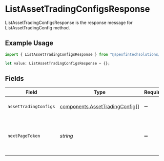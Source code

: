 # ListAssetTradingConfigsResponse

ListAssetTradingConfigsResponse is the response message for ListAssetTradingConfig method.

## Example Usage

```typescript
import { ListAssetTradingConfigsResponse } from "@apexfintechsolutions/ascend-sdk/models/components";

let value: ListAssetTradingConfigsResponse = {};
```

## Fields

| Field                                                                                                                      | Type                                                                                                                       | Required                                                                                                                   | Description                                                                                                                | Example                                                                                                                    |
| -------------------------------------------------------------------------------------------------------------------------- | -------------------------------------------------------------------------------------------------------------------------- | -------------------------------------------------------------------------------------------------------------------------- | -------------------------------------------------------------------------------------------------------------------------- | -------------------------------------------------------------------------------------------------------------------------- |
| `assetTradingConfigs`                                                                                                      | [components.AssetTradingConfig](../../models/components/assettradingconfig.md)[]                                           | :heavy_minus_sign:                                                                                                         | The asset trading configs returned in the response.                                                                        |                                                                                                                            |
| `nextPageToken`                                                                                                            | *string*                                                                                                                   | :heavy_minus_sign:                                                                                                         | The next_page_token value to include in a subsequent ListAssetTradingConfigs request to retrieve the next page of results. | Mv-BAwEBCVBhZ2VUb2tlbgH_ggABAgEPUmVxdWVzdENoZWNrc3VtAQYAAQJJZAEMAAAAD_-CAfzrRtzkAQQ1MDA3AA==                               |